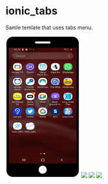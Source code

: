 # ionic_tabs

Samle temlate that uses tabs menu.

<img src="https://github.com/ArmadioIt/ionic_tabs/blob/master/readme_images/tabs_1.jpg" width="200" />
<img src="https://github.com/ArmadioIt/ionic_todo/blob/master/readme_images/tabs_2.jpg" width="200" />
<img src="https://github.com/ArmadioIt/ionic_todo/blob/master/readme_images/tabs_3.jpg" width="200" />
<img src="https://github.com/ArmadioIt/ionic_todo/blob/master/readme_images/tabs_4.jpg" width="200" />